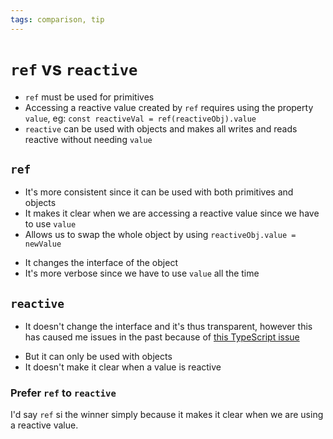 ```yaml
---
tags: comparison, tip
---
```


# `ref` vs `reactive`
* `ref` must be used for primitives
* Accessing a reactive value created by `ref` requires using the property `value`, eg: `const reactiveVal = ref(reactiveObj).value`
* `reactive` can be used with objects and makes all writes and reads reactive without needing `value`

## `ref`
+ It's more consistent since it can be used with both primitives and objects
+ It makes it clear when we are accessing a reactive value since we have to use `value`
+ Allows us to swap the whole object by using `reactiveObj.value = newValue`
- It changes the interface of the object
- It's more verbose since we have to use `value` all the time

## `reactive`
+ It doesn't change the interface and it's thus transparent, however this has caused me issues in the past because of [this TypeScript issue](https://github.com/microsoft/TypeScript/issues/18499)
- But it can only be used with objects
- It doesn't make it clear when a value is reactive

### Prefer `ref` to `reactive`
I'd say `ref` si the winner simply because it makes it clear when we are using a reactive value.
